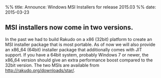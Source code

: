 %% title: Announce: Windows MSI Installers for release 2015.03
%% date: 2015-03-23

<h2>MSI installers now come in two versions.</h2>
In the past we had to build Rakudo on a x86 (32bit) platform to create an MSI installer package that is most portable. As of now we will also provide an x86_64 (64bit) installer package that additionally comes with JIT support.
If you have a 64bit system, probably Windows 7 or newer, the x86_64 version should give an extra performance boost compared to the 32bit version.
The two MSIs are available from <a href="http://rakudo.org/downloads/star/">http://rakudo.org/downloads/star/</a>.